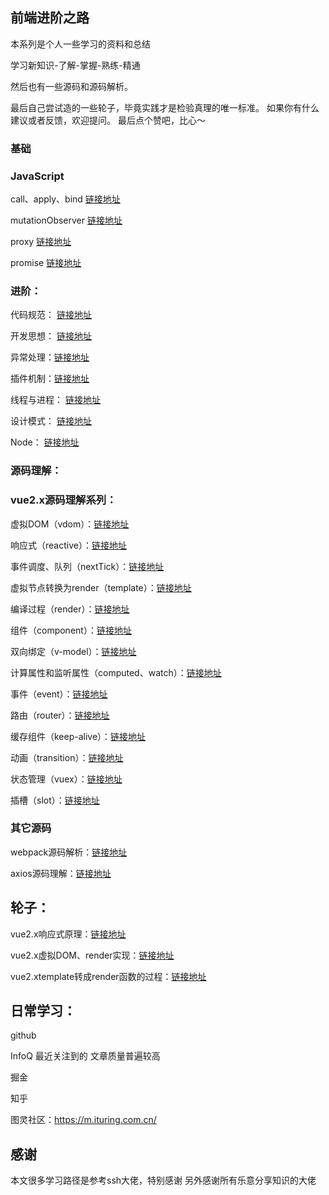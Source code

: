 ## 前端进阶之路
本系列是个人一些学习的资料和总结

学习新知识-了解-掌握-熟练-精通

然后也有一些源码和源码解析。

最后自己尝试造的一些轮子，毕竟实践才是检验真理的唯一标准。
如果你有什么建议或者反馈，欢迎提问。
最后点个赞吧，比心～

### 基础
### JavaScript
call、apply、bind [链接地址](./javascript/call、apply、bind.md)

mutationObserver [链接地址](./javascript/MutationObserver.md)

proxy [链接地址](./javascript/Proxy.md)

promise [链接地址](./javascript/Promise.md)

### 进阶：
代码规范： [链接地址](./升阶/代码规范.md) 
 
开发思想： [链接地址](./升阶/开发思想.md)

异常处理：[链接地址](./升阶/异常处理.md)

插件机制：[链接地址](./升阶/插件机制.md)

线程与进程： [链接地址](./升阶/线程与进程.md)

设计模式： [链接地址](./升阶/设计模式.md)

Node： [链接地址](./node/node.md)  

### 源码理解：

### vue2.x源码理解系列：
虚拟DOM（vdom）：[链接地址](./vue/dvue/vdom.md)

响应式（reactive）：[链接地址](./vue/dvue/reactive.md)

事件调度、队列（nextTick）：[链接地址](./vue/dvue/nextTick.md)

虚拟节点转换为render（template）：[链接地址](./vue/dvue/template.md)

编译过程（render）：[链接地址](./vue/dvue/render.md)

组件（component）：[链接地址](./vue/dvue/component.md)

双向绑定（v-model）：[链接地址](./vue/dvue/v-model.md)

计算属性和监听属性（computed、watch）：[链接地址](./vue/dvue/v-model.md)

事件（event）：[链接地址](./vue/dvue/event.md)

路由（router）：[链接地址](./vue/dvue/router.md)

缓存组件（keep-alive）：[链接地址](./vue/dvue/keep-alive.md)

动画（transition）：[链接地址](./vue/dvue/transition.md)

状态管理（vuex）：[链接地址](./vue/dvue/vuex.md)

插槽（slot）：[链接地址](./vue/dvue/slot.md)

### 其它源码

webpack源码解析：[链接地址](工程化/webpack/webpack源码解析.md)

axios源码理解：[链接地址](./axios/axios.md)

## 轮子：
vue2.x响应式原理：[链接地址](https://github.com/a448206058/dVue)

vue2.x虚拟DOM、render实现：[链接地址](https://github.com/a448206058/dVue)

vue2.xtemplate转成render函数的过程：[链接地址](https://github.com/a448206058/dVue)

## 日常学习：
github

InfoQ 最近关注到的 文章质量普遍较高

掘金

知乎

图灵社区：https://m.ituring.com.cn/

## 感谢
本文很多学习路径是参考ssh大佬，特别感谢
另外感谢所有乐意分享知识的大佬
